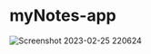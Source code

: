 # myNotes-app

![Screenshot 2023-02-25 220624](https://user-images.githubusercontent.com/3071042/221364401-2b4c95a8-cee3-4832-b3dd-544af2a3539f.png)

